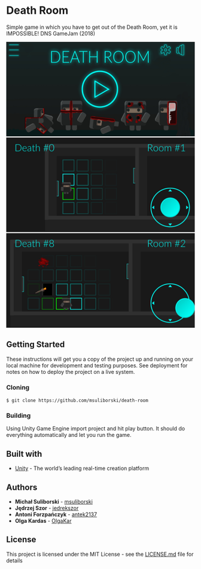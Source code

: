 ﻿# Death Room

Simple game in which you have to get out of the Death Room, yet it is IMPOSSIBLE! DNS GameJam (2018) </br>

<p align="center">
  <img width="940" src="Screens/1.jpg">
  <img width="940" src="Screens/2.jpg">
  <img width="940" src="Screens/3.jpg">
</p>

## Getting Started

These instructions will get you a copy of the project up and running on your local machine for development and testing purposes. See deployment for notes on how to deploy the project on a live system.

### Cloning

```
$ git clone https://github.com/msuliborski/death-room
```

### Building

Using Unity Game Engine import project and hit play button. It should do everything automatically and let you run the game.

## Built with

* [Unity](https://unity.com/) - The world’s leading
real-time creation platform

## Authors

* **Michał Suliborski** - [msuliborski](https://github.com/msuliborski)
* **Jędrzej Szor** - [jedrekszor](https://github.com/jedrekszor)
* **Antoni Forzpańczyk** - [antek2137](https://github.com/antek2137)
* **Olga Kardas** - [OlgaKar](https://github.com/OlgaKar)

## License

This project is licensed under the MIT License - see the [LICENSE.md](LICENSE.md) file for details



